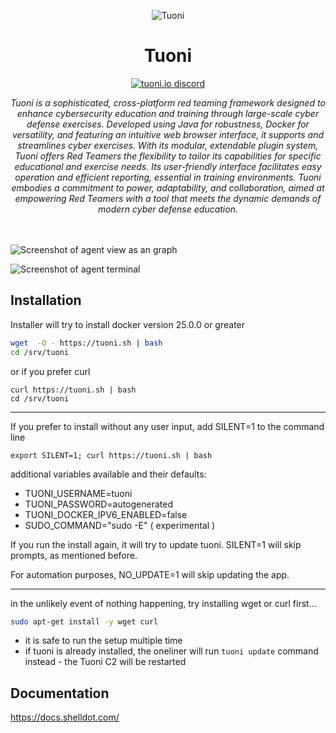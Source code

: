 <!-- markdownlint-configure-file {
  "MD013": {
    "code_blocks": false,
    "tables": false
  },
  "MD033": false,
  "MD041": false
} -->
<br /><br />
<div align="center">
<img src="assets/icon.png" alt="Tuoni"/>
  <br />
<h1>Tuoni</h1>

[![tuoni.io discord](https://discordapp.com/api/guilds/1215648074681294918/widget.png?style=shield)](https://discord.gg/fd8caSs8Vj)


  
<i align="center">
Tuoni is a sophisticated, cross-platform red teaming framework designed to enhance cybersecurity education and training through large-scale cyber defense exercises. Developed using Java for robustness, Docker for versatility, and featuring an intuitive web browser interface, it supports and streamlines cyber exercises. With its modular, extendable plugin system, Tuoni offers Red Teamers the flexibility to tailor its capabilities for specific educational and exercise needs. Its user-friendly interface facilitates easy operation and efficient reporting, essential in training environments. Tuoni embodies a commitment to power, adaptability, and collaboration, aimed at empowering Red Teamers with a tool that meets the dynamic demands of modern cyber defense education.
  </i>
  </div>
<br/><br/>

![Screenshot of agent view as an graph](assets/Screenshot1.png)

![Screenshot of agent terminal](assets/Screenshot3.png)

## Installation

Installer will try to install docker version 25.0.0 or greater

```bash
wget  -O - https://tuoni.sh | bash
cd /srv/tuoni
```
or if you prefer curl
```
curl https://tuoni.sh | bash
cd /srv/tuoni
```

---

If you prefer to install without any user input, add SILENT=1 to the command line
```
export SILENT=1; curl https://tuoni.sh | bash
```
additional variables available and their defaults:
- TUONI_USERNAME=tuoni
- TUONI_PASSWORD=autogenerated
- TUONI_DOCKER_IPV6_ENABLED=false
- SUDO_COMMAND="sudo -E" ( experimental )

If you run the install again, it will try to update tuoni. SILENT=1 will skip prompts, as mentioned before.

For automation purposes, NO_UPDATE=1 will skip updating the app.

---

in the unlikely event of nothing happening, try installing wget or curl first...
```bash
sudo apt-get install -y wget curl
```

- it is safe to run the setup multiple time
- if tuoni is already installed, the oneliner will run `tuoni update` command instead - the Tuoni C2 will be restarted

## Documentation
https://docs.shelldot.com/
